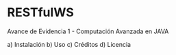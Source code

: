 # RESTfulWS
Avance de Evidencia 1 - Computación Avanzada en JAVA

a)	Instalación
b)	Uso
c)	Créditos
d)	Licencia
